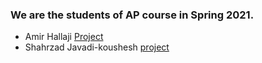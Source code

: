 ### We are the students of AP course in Spring 2021.

- Amir Hallaji [Project](https://github.com/amirhallaji/Computational-Intelligence)
- Shahrzad Javadi-koushesh [project](https://github.com/shahrzad-JK/shahrzad-s-homework.git)
